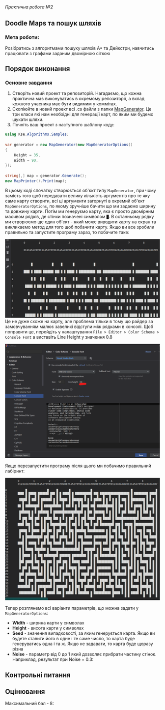###### Практична робота №2
## Doodle Maps та пошук шляхів

### Мета роботи:
Розібратись з алгоритмами пошуку шляхів A* та Дейкстри, навчитись працювати з графами заданим двомірною сіткою 

## Порядок виконання

### Основне завдання

1. Створіть новий проект та репозиторій. Нагадаємо, що кожна практична має виконуватись в окремому репозиторії, а вклад кожного учасника має бути видимим у коммітах.
2. Скопіюйте в новий проект всі .cs файли з папки [MapGenerator](./../samples/MapGenerator). Це три класи які нам необхідні для генерації карт, по яким ми будемо шукати шляхи.
3. Почніть ваш проект з наступного шаблону коду:
```C#
using Kse.Algorithms.Samples;

var generator = new MapGenerator(new MapGeneratorOptions()
{
    Height = 35,
    Width = 90,
});

string[,] map = generator.Generate();
new MapPrinter().Print(map);
```
В цьому коді спочатку створюється об'єкт типу `MapGenerator`, при чому замість того щоб передавати велику кількість аргументів про те яку саме карту створити, всі ці аргументи загорнуті в окремий об'єкт `MapGeneratorOptions`, по якому зручніше бачити що ми задаємо ширину та довжину карти. Потім ми генеруємо карту, яка є просто двомірним масивом рядків, де стінки позначені символом `█`. В останньому рядку ми створюємо ще один об'єкт - який може виводити карту на екран та викликаємо метод для того щоб побачити карту. Якщо ви все зробили правильно та запустите програму зараз, то побачите таке:

![](./../res/map/screen_1.png)
Це не дуже схоже на карту, але проблема тільки в тому що райдер за замовчуванням малює завеликі відступи між рядками в консолі. Щоб поправити це, перейдіть у налаштування `File > Editor > Color Scheme > Console Font` а виставіть Line Height у значення 0.8

![](./../res/map/screen_2.png)

Якщо перезапустити програму після цього ми побачимо правильний лабіринт:

![](./../res/map/screen_3.png)

Тепер розглянемо всі варіанти параметрів, що можна задати у `MapGeneratorOptions`:
- **Width** - ширина карти у символах
- **Height** - висота карти у символах
- **Seed** - значення випадковості, за яким генерується карта. Якщо ви будете ставити його в одне і те саме число, то карта буде генеруватись одна і та ж. Якщо не задавати, то карта буде щоразу різна
- **Noise** - параметр від 0 до 1 який дозволяє прибрати частину стінок. Наприклад, результат при Noise = 0.3:

## Контрольні питання

## Оцінювання

Максимальний бал - 8:
